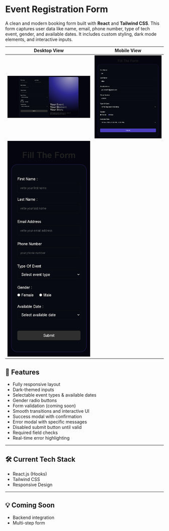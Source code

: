 # Event Registration Form

A clean and modern booking form built with **React** and **Tailwind CSS**. This form captures user data like name, email, phone number, type of tech event, gender, and available dates. It includes custom styling, dark mode elements, and interactive inputs.


| Desktop View | Mobile View |
|--------------|-------------|
| ![Desktop Screenshot](./src/assets/desk%201.png) | ![tab Screenshot](./src/assets/tab%201.png) |
| ![mobile Screenshot](./src/assets/mob%201.png) | 



## 🚀 Features

- Fully responsive layout
- Dark-themed inputs
- Selectable event types & available dates
- Gender radio buttons
- Form validation (coming soon)
- Smooth transitions and interactive UI
- Success modal with confirmation
- Error modal with specific messages
- Disabled submit button until valid
- Required field checks
- Real-time error highlighting


---

## 🛠️ Current Tech Stack
- React.js (Hooks)
- Tailwind CSS
- Responsive Design

---

## 💡 Coming Soon

- Backend integration
- Multi-step form

